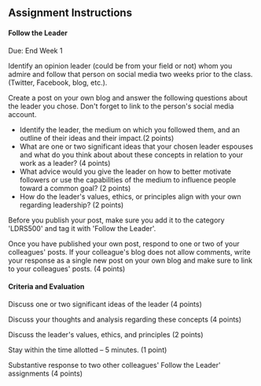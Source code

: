 ## Assignment Instructions

#### Follow the Leader

Due: End Week 1

Identify an opinion leader \(could be from your field or not\) whom you admire and follow that person on social media two weeks prior to the class. \(Twitter, Facebook, blog, etc.\).

Create a post on your own blog and answer the following questions about the leader you chose. Don't forget to link to the person's social media account.

* Identify the leader, the medium on which you followed them, and an outline of their ideas and their impact.\(2 points\)
* What are one or two significant ideas that your chosen leader espouses and what do you think about about these concepts in relation to your work as a leader? \(4 points\)
* What advice would you give the leader on how to better motivate followers or use the capabilities of the medium to influence people toward a common goal? \(2 points\)
* How do the leader's values, ethics, or principles align with your own regarding leadership? \(2 points\)

Before you publish your post, make sure you add it to the category 'LDRS500' and tag it with 'Follow the Leader'.

Once you have published your own post, respond to one or two of your colleagues' posts. If your colleague's blog does not allow comments, write your response as a single new post on your own blog and make sure to link to your colleagues' posts. \(4 points\)



#### **Criteria and Evaluation**

Discuss one or two significant ideas of the leader \(4 points\)

Discuss your thoughts and analysis regarding these concepts \(4 points\)

Discuss the leader's values, ethics, and principles \(2 points\)

Stay within the time allotted – 5 minutes. \(1 point\)

Substantive response to two other colleagues' Follow the Leader' assignments \(4 points\)



